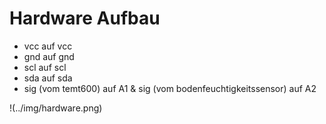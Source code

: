 # Hardware Aufbau

- vcc auf vcc 
- gnd auf gnd  
- scl auf scl  
- sda auf sda  
- sig (vom temt600) auf A1 & sig (vom bodenfeuchtigkeitssensor) auf A2


!(../img/hardware.png)

